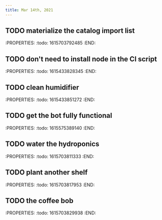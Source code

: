 ```yaml
---
title: Mar 14th, 2021
---
```


## TODO materialize the catalog import list
:PROPERTIES:
:todo: 1615703792485
:END:
## TODO don't need to install node in the CI script
:PROPERTIES:
:todo: 1615433828345
:END:
## TODO clean humidifier
:PROPERTIES:
:todo: 1615433851272
:END:
## TODO get the bot fully functional
:PROPERTIES:
:todo: 1615575389140
:END:
## TODO water the hydroponics
:PROPERTIES:
:todo: 1615703811333
:END:
## TODO plant another shelf
:PROPERTIES:
:todo: 1615703817953
:END:
## TODO the coffee bob
:PROPERTIES:
:todo: 1615703829938
:END:
